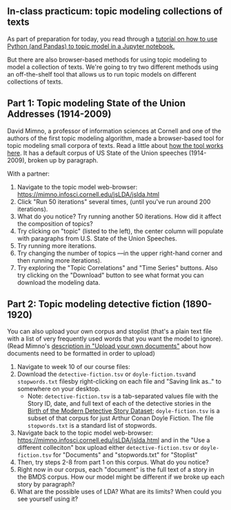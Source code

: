 ## In-class practicum: topic modeling collections of texts

As part of preparation for today, you read through a [tutorial on how to use Python (and Pandas) to topic model in a Jupyter notebook.](https://colab.research.google.com/drive/1i5W4X8qqXrRcXD55cYAoj_YDQaGxiBeY?usp=sharing) 

But there are also browser-based methods for using topic modeling to model a collection of texts. We're going to try two different methods using an off-the-shelf tool that allows us to run topic models on different collections of texts.  

## Part 1: Topic modeling State of the Union Addresses (1914-2009)

David Mimno, a professor of information sciences at Cornell and one of the authors of the first topic modeling algorithm, made a browser-based tool for topic modeling small corpora of texts. Read a little about [how the tool works here](https://mimno.infosci.cornell.edu/jsLDA/index.html). It has a default corpus of US State of the Union speeches (1914-2009), broken up by paragraph.

With a partner:

1. Navigate to the topic model web-browser: https://mimno.infosci.cornell.edu/jsLDA/jslda.html
2. Click "Run 50 iterations" several times, (until you've run around 200 iterations).
3. What do you notice? Try running another 50 iterations. How did it affect the composition of topics?
6. Try clicking on "topic" (listed to the left), the center column will populate with paragraphs from U.S. State of the Union Speeches.
7. Try running more iterations. 
5. Try changing the number of topics ––in the upper right-hand corner and then running more iterations).
8. Try exploring the "Topic Correlations" and "Time Series" buttons. Also try clicking on the "Download" button to see what format you can download the modeling data.


## Part 2: Topic modeling detective fiction (1890-1920)

You can also upload your own corpus and stoplist (that's a plain text file with a list of very frequently used words that you want the model to ignore). (Read Mimno's [description in "Upload your own documents"](https://mimno.infosci.cornell.edu/jsLDA/) about how documents need to be formatted in order to upload)

1. Navigate to week 10 of our course files:  
2. Download the `detective-fiction.tsv` or `doyle-fiction.tsv`and `stopwords.txt` filesby right-clicking on each file and "Saving link as.." to somewhere on your desktop. 
    - Note: `detective-fiction.tsv` is a tab-separated values file with the Story ID, date, and full text of each of the detective stories in the [Birth of the Modern Detective Story Dataset](https://github.com/ahmmnd/BMDS/tree/main?tab=readme-ov-file#the-birth-of-the-modern-detective-story-bmds-dataset); `doyle-fiction.tsv` is a subset of that corpus for just Arthur Conan Doyle Fiction. The file `stopwords.txt` is a standard list of stopwords. 
4. Navigate back to the topic model web-browser: https://mimno.infosci.cornell.edu/jsLDA/jslda.html  and in the "Use a different colleciton" box upload either `detective-fiction.tsv` or `doyle-fiction.tsv` for "Documents" and "stopwords.txt" for "Stoplist"
5. Then, try steps 2-8 from part 1 on this corpus. What do you notice?
6. Right now in our corpus, each "document" is the full text of a story in the BMDS corpus. How our model might be different if we broke up each story by paragraph?
7. What are the possible uses of LDA? What are its limits? When could you see yourself using it? 


